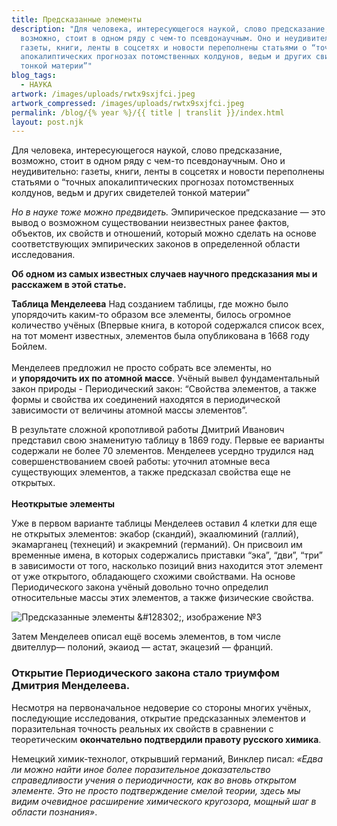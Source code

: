```yaml
---
title: Предсказанные элементы
description: "Для человека, интересующегося наукой, слово предсказание,
  возможно, стоит в одном ряду с чем-то псевдонаучным. Оно и неудивительно:
  газеты, книги, ленты в соцсетях и новости переполнены статьями о “точных
  апокалиптических прогнозах потомственных колдунов, ведьм и других свидетелей
  тонкой материи”"
blog_tags:
  - НАУКА
artwork: /images/uploads/rwtx9sxjfci.jpeg
artwork_compressed: /images/uploads/rwtx9sxjfci.jpeg
permalink: /blog/{% year %}/{{ title | translit }}/index.html
layout: post.njk
---
```

Для человека, интересующегося наукой, слово предсказание, возможно, стоит в одном ряду с чем-то псевдонаучным. Оно и неудивительно: газеты, книги, ленты в соцсетях и новости переполнены статьями о “точных апокалиптических прогнозах потомственных колдунов, ведьм и других свидетелей тонкой материи”

*Но в науке тоже можно предвидеть.*
Эмпирическое предсказание — это вывод о возможном существовании неизвестных ранее фактов, объектов, их свойств и отношений, который можно сделать на основе соответствующих эмпирических законов в определенной области исследования.

**Об одном из самых известных случаев научного предсказания мы и расскажем в этой статье.**


**Таблица Менделеева**
Над созданием таблицы, где можно было упорядочить каким-то образом все элементы, билось огромное количество учёных (Впервые книга, в которой содержался список всех, на тот момент известных, элементов была опубликована в 1668 году Бойлем.\
\
Менделеев предложил не просто собрать все элементы, но и **упорядочить их по атомной массе**. Учёный вывел фундаментальный закон природы - Периодический закон: “Свойства элементов, а также формы и свойства их соединений находятся в периодической зависимости от величины атомной массы элементов”.

В результате сложной кропотливой работы Дмитрий Иванович представил свою знаменитую таблицу в 1869 году. Первые ее варианты содержали не более 70 элементов. Менделеев усердно трудился над совершенствованием своей работы: уточнил атомные веса существующих элементов, а также предсказал свойства еще не открытых.\
\
**Неоткрытые элементы**

Уже в первом варианте таблицы Менделеев оставил 4 клетки для еще не открытых элементов: экабор (скандий), экаалюминий (галлий), экамарганец (технеций) и экакремний (германий). Он присвоил им временные имена, в которых содержались приставки “эка”, “дви”, “три” в зависимости от того, насколько позиций вниз находится этот элемент от уже открытого, обладающего схожими свойствами. На основе Периодического закона учёный довольно точно определил относительные массы этих элементов, а также физические свойства.

![Предсказанные элементы \&#128302;, изображение №3](https://sun9-72.userapi.com/impg/caDcLpsuV0AQ2RvXyN2Oz-XkAzoeh6L0pocQKw/j8Hgw3WGS2Y.jpg?size=1302x511&quality=96&sign=5b824ada602dde4d4aba90cb41fcd10c&type=album)

Затем Менделеев описал ещё восемь элементов, в том числе двителлур— полоний, экаиод — астат, экацезий — франций.

### Открытие Периодического закона стало триумфом Дмитрия Менделеева.

Несмотря на первоначальное недоверие со стороны многих учёных, последующие исследования, открытие предсказанных элементов и поразительная точность реальных их свойств в сравнении с теоретическим **окончательно подтвердили правоту русского химика**.

Немецкий химик-технолог, открывший германий, Винклер писал: *«Едва ли можно найти иное более поразительное доказательство справедливости учения о периодичности, как во вновь открытом элементе. Это не просто подтверждение смелой теории, здесь мы видим очевидное расширение химического кругозора, мощный шаг в области познания»*.
